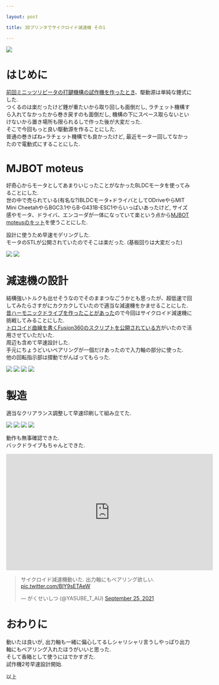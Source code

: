 ```yaml
---

layout: post

title: 3Dプリンタでサイクロイド減速機 その1

---
```


<img src="https://raw.githubusercontent.com/gakuseishitsu/gakuseishitsu.github.io/master/images/210925_cycloidal_gear1/cg1.png">

# はじめに
[前回ミニッツリピータの打鍵機構の試作機を作ったとき](https://gakuseishitsu.github.io/strike_mechanism/)、駆動源は単純な錘式にした.  
つくるのは楽だったけど錘が重たいから取り回しも面倒だし, ラチェット機構すら入れてなかったから巻き戻すのも面倒だし, 機構の下にスペース取らないといけないから置き場所も限られるしで作った後が大変だった.  
そこで今回もっと良い駆動源を作ることにした.  
普通の巻きばね+ラチェット機構でも良かったけど, 最近モーター回してなかったので電動式にすることにした.  

# MJBOT moteus
好奇心からモータとしてあまりいじったことがなかったBLDCモータを使ってみることにした.  
世の中で売られている(有名な?)BLDCモータ+ドライバとしてODriveやらMIT Mini CheetahやらBGC3.1やらB-G431B-ESC1やらいっぱいあったけど, サイズ感やモータ、ドライバ、エンコーダが一体になっていて楽という点から[MJBOT moteusのキット](https://mjbots.com/collections/servos-and-controllers/products/moteus-r4-8-developer-kit)を使うことにした.  

設計に使うため早速モデリングした.  
モータのSTLが公開されていたのでそこは楽だった. (基板回りは大変だった)  

<img src="https://raw.githubusercontent.com/gakuseishitsu/gakuseishitsu.github.io/master/images/210925_cycloidal_gear1/cg2.png">

<img src="https://raw.githubusercontent.com/gakuseishitsu/gakuseishitsu.github.io/master/images/210925_cycloidal_gear1/cg3.png">

# 減速機の設計
結構強いトルクも出せそうなのでそのままつなごうかとも思ったが、超低速で回してみたらさすがにカクカクしていたので適当な減速機をかませることにした.  
[昔ハーモニックドライブを作ったことがあった](https://gakuseishitsu.github.io/3Dprinted_harmonic_drive/)ので今回はサイクロイド減速機に挑戦してみることにした.  
[トロコイド曲線を書くFusion360のスクリプトを公開されている方](https://woodencaliper.hatenablog.com/entry/2018/12/24/173522)がいたので活用させていただいた.  
周辺も含めて早速設計した.  
手元にちょうどいいベアリングが一個だけあったので入力軸の部分に使った.  
他の回転指示部は摺動でがんばってもらった.  

<img src="https://raw.githubusercontent.com/gakuseishitsu/gakuseishitsu.github.io/master/images/210925_cycloidal_gear1/cg7.png">

<img src="https://raw.githubusercontent.com/gakuseishitsu/gakuseishitsu.github.io/master/images/210925_cycloidal_gear1/cg4.png">

<img src="https://raw.githubusercontent.com/gakuseishitsu/gakuseishitsu.github.io/master/images/210925_cycloidal_gear1/cg5.png">

<img src="https://raw.githubusercontent.com/gakuseishitsu/gakuseishitsu.github.io/master/images/210925_cycloidal_gear1/cg6.png">

# 製造
適当なクリアランス調整して早速印刷して組み立てた.  

<img src="https://raw.githubusercontent.com/gakuseishitsu/gakuseishitsu.github.io/master/images/210925_cycloidal_gear1/cg8.jpg">

<img src="https://raw.githubusercontent.com/gakuseishitsu/gakuseishitsu.github.io/master/images/210925_cycloidal_gear1/cg9.jpg">

<img src="https://raw.githubusercontent.com/gakuseishitsu/gakuseishitsu.github.io/master/images/210925_cycloidal_gear1/cg10.jpg">

<img src="https://raw.githubusercontent.com/gakuseishitsu/gakuseishitsu.github.io/master/images/210925_cycloidal_gear1/cg11.jpg">

動作も無事確認できた.  
バックドライブもちゃんとできた.  

<iframe width="560" height="315" src="https://www.youtube.com/embed/BEuPRBtjKtU" title="YouTube video player" frameborder="0" allow="accelerometer; autoplay; clipboard-write; encrypted-media; gyroscope; picture-in-picture" allowfullscreen></iframe>

<blockquote class="twitter-tweet"><p lang="ja" dir="ltr">サイクロイド減速機動いた. 出力軸にもベアリング欲しい. <a href="https://t.co/BlY9sETAeW">pic.twitter.com/BlY9sETAeW</a></p>&mdash; がくせいしつ (@YASUBE_T_AU) <a href="https://twitter.com/YASUBE_T_AU/status/1441601730177757190?ref_src=twsrc%5Etfw">September 25, 2021</a></blockquote> <script async src="https://platform.twitter.com/widgets.js" charset="utf-8"></script>

# おわりに
動いたは良いが, 出力軸も一緒に偏心してるしシャリシャリ言うしやっぱり出力軸にもベアリング入れたほうがいいと思った.  
そして香箱として使うにはでかすぎた.  
試作機2号早速設計開始.  

以上  